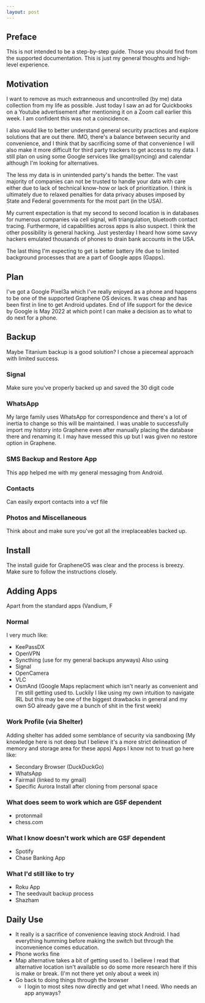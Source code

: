 ```yaml
---
layout: post
---
```


## Preface
This is not intended to be a step-by-step guide. Those you should find from the supported documentation. This is just my general thoughts and high-level experience.

## Motivation
I want to remove as much extranneous and uncontrolled (by me) data collection from my life as possible. Just today I saw an ad for Quickbooks on a Youtube advertisement after mentioning it on a Zoom call earlier this week. I am confident this was not a coincidence.

I also would like to better understand general security practices and explore solutions that are out there. IMO, there's a balance between security and convenience, and I think that by sacrificing some of that convenience I will also make it more difficult for third party trackers to get access to my data. I still plan on using some Google services like gmail(syncing) and calendar although I'm looking for alternatives.

The less my data is in unintended party's hands the better. The vast majority of companies can not be trusted to handle your data with care either due to lack of technical know-how or lack of prioritization. I think is ultimately due to relaxed penalties for data privacy abuses imposed by State and Federal governments for the most part (in the USA). 

My current expectation is that my second to second location is in databases for numerous companies via cell signal, wifi triangulation, bluetooth contact tracing. Furthermore, id capabilities across apps is also suspect. I think the other possibility is general hacking. Just yesterday I heard how some savvy hackers emulated thousands of phones to drain bank accounts in the USA.

The last thing I'm expecting to get is better battery life due to limited background processes that are a part of Google apps (Gapps).

## Plan
I've got a Google Pixel3a which I've really enjoyed as a phone and happens to be one of the supported Graphene OS devices. It was cheap and has been first in line to get Android updates. End of life support for the device by Google is May 2022 at which point I can make a decision as to what to do next for a phone.

## Backup
Maybe Titanium backup is a good solution? I chose a piecemeal approach with limited success.

### Signal
Make sure you've properly backed up and saved the 30 digit code

### WhatsApp
My large family uses WhatsApp for correspondence and there's a lot of inertia to change so this will be maintained.
I was unable to successfully import my history into Graphene even after manually placing the database there and renaming it. I may have messed this up but I was given no restore option in Graphene.

### SMS Backup and Restore App
This app helped me with my general messaging from Android.

### Contacts
Can easily export contacts into a vcf file

### Photos and Miscellaneous
Think about and make sure you've got all the irreplaceables backed up.

## Install
The install guide for GrapheneOS was clear and the process is breezy. Make sure to follow the instructions closely.

## Adding Apps
Apart from the standard apps (Vandium, F
### Normal
I very much like:
  * KeePassDX
  * OpenVPN
  * Syncthing (use for my general backups anyways)
Also using
  * Signal
  * OpenCamera
  * VLC
  * OsmAnd (Google Maps replacment which isn't nearly as convenient and I'm still getting used to. Luckily I like using my own intuition to navigate IRL but this may be one of the biggest drawbacks in general and my own SO already gave me a bunch of shit in the first week)

### Work Profile (via Shelter)
Adding shelter has added some semblance of security via sandboxing (My knowledge here is not deep but I believe it's a more strict delineation of memory and storage area for these apps)
Apps I know not to trust go here like:
  * Secondary Browser (DuckDuckGo)
  * WhatsApp
  * Fairmail (linked to my gmail)
  * Specific Aurora Install after cloning from personal space

### What does seem to work which are GSF dependent
  * protonmail
  * chess.com
  
### What I know doesn't work which are GSF dependent
  * Spotify
  * Chase Banking App

### What I'd still like to try
  * Roku App
  * The seedvault backup process
  * Shazham
  
## Daily Use
  * It really is a sacrifice of convenience leaving stock Android. I had everything humming before making the switch but through the inconvenience comes education.
  * Phone works fine
  * Map alternative takes a bit of getting used to. I believe I read that alternative location isn't available so do some more research here if this is make or break. (I'm not there yet only about a week in)
  * Go back to doing things through the browser
     * I login to most sites now directly and get what I need. Who needs an app anyways?
